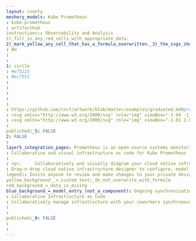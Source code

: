 ```yaml
---
layout: county 
meshery_models: Kube Prometheus
: kube-prometheus
: artifacthub
instructions:: Observability and Analysis
1)_fill_in_any_red_cells_with_appropriate_data.
2)_mark_yellow_any_cell_that_has_a_formula_overwritten._3)_the_svgs_shouldn't_have_xml_header_they_are_added_programmatically_through_workflows: Monitoring
: AH
: 
: 
1: circle
: #e75225
: #ec7551
: 
: 
: 
: 
: 
: https://github.com/cncf/artwork/blob/master/examples/graduated.md#prometheus-logos
: <svg xmlns="http://www.w3.org/2000/svg" role="img" viewBox="-3.94 -1.44 438.62 432.87"><path fill="#E75225" d="M215.926 7.068c115.684.024 210.638 93.784 210.493 207.844-.148 115.793-94.713 208.252-212.912 208.169C97.95 423 4.52 329.143 4.601 213.221 4.68 99.867 99.833 7.044 215.926 7.068zm-63.947 73.001c2.652 12.978.076 25.082-3.846 36.988-2.716 8.244-6.47 16.183-8.711 24.539-3.694 13.769-7.885 27.619-9.422 41.701-2.21 20.25 5.795 38.086 19.493 55.822L86.527 225.94c.11 1.978-.007 2.727.21 3.361 5.968 17.43 16.471 32.115 28.243 45.957 1.246 1.465 4.082 2.217 6.182 2.221 62.782.115 125.565.109 188.347.028 1.948-.003 4.546-.369 5.741-1.618 13.456-14.063 23.746-30.079 30.179-50.257l-66.658 12.976c4.397-8.567 9.417-16.1 12.302-24.377 9.869-28.315 5.779-55.69-8.387-81.509-11.368-20.72-21.854-41.349-16.183-66.32-12.005 11.786-16.615 26.79-19.541 42.253-2.882 15.23-4.58 30.684-6.811 46.136-.317-.467-.728-.811-.792-1.212-.258-1.621-.499-3.255-.587-4.893-1.355-25.31-6.328-49.696-16.823-72.987-6.178-13.71-12.99-27.727-6.622-44.081-4.31 2.259-8.205 4.505-10.997 7.711-8.333 9.569-11.779 21.062-12.666 33.645-.757 10.75-1.796 21.552-3.801 32.123-2.107 11.109-5.448 21.998-12.956 32.209-3.033-21.81-3.37-43.38-22.928-57.237zm161.877 216.523H116.942v34.007h196.914v-34.007zm-157.871 51.575c-.163 28.317 28.851 49.414 64.709 47.883 29.716-1.269 56.016-24.51 53.755-47.883H155.985z"/></svg>
: <svg xmlns="http://www.w3.org/2000/svg" role="img" viewBox="-1.61 2.89 434.72 428.97"><path fill="#FFF" d="M216.412 11.432c114.637.024 208.732 92.935 208.588 205.963-.146 114.745-93.856 206.367-210.985 206.285C99.504 423.599 6.92 330.592 7 215.719c.079-112.328 94.369-204.311 209.412-204.287zm-63.368 72.341c2.628 12.861.075 24.855-3.811 36.653-2.691 8.17-6.411 16.036-8.632 24.317-3.66 13.644-7.813 27.369-9.336 41.324-2.19 20.067 5.743 37.741 19.317 55.316l-62.396-13.06c.109 1.96-.007 2.702.208 3.331 5.914 17.272 16.322 31.824 27.988 45.541 1.234 1.451 4.045 2.197 6.126 2.201 62.214.114 124.428.108 186.642.028 1.93-.002 4.505-.365 5.689-1.603 13.335-13.936 23.531-29.806 29.906-49.802l-66.055 12.859c4.357-8.489 9.331-15.954 12.19-24.156 9.78-28.058 5.726-55.186-8.311-80.771-11.266-20.532-21.657-40.975-16.037-65.72-11.896 11.679-16.465 26.548-19.364 41.871-2.856 15.092-4.539 30.406-6.75 45.718-.314-.462-.722-.804-.785-1.201-.256-1.607-.494-3.226-.581-4.848-1.343-25.081-6.271-49.246-16.671-72.326-6.122-13.586-12.873-27.476-6.562-43.682-4.271 2.239-8.13 4.464-10.897 7.641-8.258 9.482-11.673 20.871-12.551 33.341-.751 10.653-1.779 21.357-3.766 31.833-2.088 11.008-5.399 21.799-12.838 31.917-3.009-21.616-3.342-42.991-22.723-56.722zm160.411 214.562H118.323v33.699h195.132v-33.699zm-156.441 51.108c-.161 28.061 28.59 48.967 64.123 47.45 29.447-1.257 55.509-24.289 53.268-47.45H157.014z"/></svg>
: 
published:_5: FALSE
2: FALSE
: 
layer5_integration_pages: Prometheus is an open-source systems monitoring and alerting toolkit
: Collaborative and visual infrastructure as code for Kube Prometheus
: 
: <p>,     Collaboratively and visually diagram your cloud native infrastructure with GitOps-style pipeline integration. Design, test, and manage configuration your Kubernetes-based, containerized applications as a visual topology., </p>, <p>,     Looking for best practice cloud native design and deployment best practices? Choose from thousands of pre-built components in MeshMap. Choose from hundreds of ready-made design patterns by importing templates from Meshery Catalog or use our low code designer, MeshMap, to create and deploy your own cloud native infrastructure designs., </p>
: Drag-n-drop cloud native infrastructure designer to configure, model, and deploy your workloads.
legend:: Invite anyone to review and make changes to your private designs.
yellow_background__=_custom_text;_do_not_overwrite_with_formula
red_background_=_data_is_mising
blue_background_=_model_entry_(not_a_component): Ongoing synchronization of Kubernetes configuration and changes across any number of clusters.
: Collaborative Infrastructure as Code
: Collaboratively manage infrastructure with your coworkers synchronously sharing the same designs.
: 
: 
published:_0: FALSE
: 
: 
---
```

